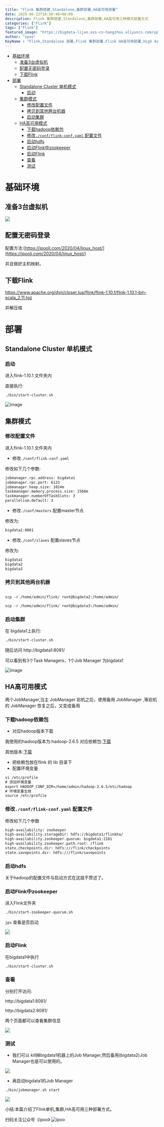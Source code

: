 ```yaml
---
title: "Flink 集群搭建,Standalone,集群部署,HA高可用部署"
date: 2020-06-22T16:50:46+08:00
description: Flink 集群搭建,Standalone,集群部署,HA高可用三种模式部署方式
categories: ["Flink"]
tags: ["Flink"]
featured_image: "https://bigdata-lijun.oss-cn-hangzhou.aliyuncs.com/uploads%2F2020%2F06%2F22%2Fxr2fPLjz_%E7%A8%BF%E5%AE%9A%E8%AE%BE%E8%AE%A1%E5%AF%BC%E5%87%BA-20200622-165815_%E7%9C%8B%E5%9B%BE%E7%8E%8B.png?Expires=1592816335"
author: "ipoo"
KeyName : "Flink,Standalone 部署,Flink 集群部署,Flink HA高可用部署,High Availability (HA)"
---
```



<!-- MarkdownTOC -->

- [基础环境](#%E5%9F%BA%E7%A1%80%E7%8E%AF%E5%A2%83)
	- [准备3台虚拟机](#%E5%87%86%E5%A4%873%E5%8F%B0%E8%99%9A%E6%8B%9F%E6%9C%BA)
	- [配置无密码登录](#%E9%85%8D%E7%BD%AE%E6%97%A0%E5%AF%86%E7%A0%81%E7%99%BB%E5%BD%95)
	- [下载Flink](#%E4%B8%8B%E8%BD%BDflink)
- [部署](#%E9%83%A8%E7%BD%B2)
	- [Standalone Cluster 单机模式](#standalone-cluster-%E5%8D%95%E6%9C%BA%E6%A8%A1%E5%BC%8F)
		- [启动](#%E5%90%AF%E5%8A%A8)
	- [集群模式](#%E9%9B%86%E7%BE%A4%E6%A8%A1%E5%BC%8F)
		- [修改配置文件](#%E4%BF%AE%E6%94%B9%E9%85%8D%E7%BD%AE%E6%96%87%E4%BB%B6)
		- [拷贝到其他两台机器](#%E6%8B%B7%E8%B4%9D%E5%88%B0%E5%85%B6%E4%BB%96%E4%B8%A4%E5%8F%B0%E6%9C%BA%E5%99%A8)
		- [启动集群](#%E5%90%AF%E5%8A%A8%E9%9B%86%E7%BE%A4)
	- [HA高可用模式](#ha%E9%AB%98%E5%8F%AF%E7%94%A8%E6%A8%A1%E5%BC%8F)
		- [下载hadoop依赖包](#%E4%B8%8B%E8%BD%BDhadoop%E4%BE%9D%E8%B5%96%E5%8C%85)
		- [修改`./conf/flink-conf.yaml` 配置文件](#%E4%BF%AE%E6%94%B9confflink-confyaml-%E9%85%8D%E7%BD%AE%E6%96%87%E4%BB%B6)
		- [启动hdfs](#%E5%90%AF%E5%8A%A8hdfs)
		- [启动Flink中zookeeper](#%E5%90%AF%E5%8A%A8flink%E4%B8%ADzookeeper)
		- [启动Flink](#%E5%90%AF%E5%8A%A8flink)
		- [查看](#%E6%9F%A5%E7%9C%8B)
		- [测试](#%E6%B5%8B%E8%AF%95)

<!-- /MarkdownTOC -->


# 基础环境

## 准备3台虚拟机

![](https://oss.ipooli.com/uploads%2F2020%2F06%2F22%2Fe79Dap6M_%E6%9C%AA%E5%91%BD%E5%90%8D1592806473.png?Expires=1592806501)

## 配置无密码登录
配置方法:[https://ipooli.com/2020/04/linux_host/](https://ipooli.com/2020/04/linux_host/)

并且做好主机映射。
## 下载Flink

https://www.apache.org/dyn/closer.lua/flink/flink-1.10.1/flink-1.10.1-bin-scala_2.11.tgz

并解压缩

# 部署

## Standalone Cluster 单机模式

### 启动
进入flink-1.10.1 文件夹内

直接执行:

```txt
./bin/start-cluster.sh
```
![image](https://bigdata-lijun.oss-cn-hangzhou.aliyuncs.com/uploads%2F2020%2F06%2F22%2FxNovWky1_%E6%9C%AA%E5%91%BD%E5%90%8D1592807732.png?Expires=1592807753)

## 集群模式

### 修改配置文件
进入flink-1.10.1 文件夹内

- 修改`./conf/flink-conf.yaml`

修改如下几个参数:
```txt
jobmanager.rpc.address: bigdata1
jobmanager.rpc.port: 6123
jobmanager.heap.size: 1024m
taskmanager.memory.process.size: 1568m
taskmanager.numberOfTaskSlots: 3
parallelism.default: 3
```

- 修改`./conf/masters` 配置master节点

修改为:
```txt
bigdata1:8081
```

- 修改`./conf/slaves` 配置slaves节点

修改为:
```txt
bigdata1
bigdata2
bigdata3
```

### 拷贝到其他两台机器

```txt

scp -r /home/admin/flink/ root@bigdata2:/home/admin/

scp -r /home/admin/flink/ root@bigdata3:/home/admin/

```

### 启动集群

在 bigdata1上执行:

```txt
./bin/start-cluster.sh
```

随后访问 http://bigdata1:8081/

可以看到有3个Task Managers，1个Job Manager 为bigdata1

![image](https://bigdata-lijun.oss-cn-hangzhou.aliyuncs.com/uploads%2F2020%2F06%2F22%2FnZmnxoBm_yanshi.gif?Expires=1592807359)

## HA高可用模式

两个JobManager,当主 JobManager 宕机之后，使用备用 JobManager ,等宕机的 JobManager 恢复之后，又变成备用

### 下载hadoop依赖包

- 对应hadoop版本下载

我使用的hadoop版本为:hadoop-2.6.5 对应依赖包:[下载](https://repo.maven.apache.org/maven2/org/apache/flink/flink-shaded-hadoop-2-uber/2.6.5-10.0/flink-shaded-hadoop-2-uber-2.6.5-10.0.jar)

其他版本:[下载](https://flink.apache.org/downloads.html)

- 把依赖包放在flink 的 lib 目录下
- 配置环境变量

```txt
vi /etc/profile
# 添加环境变量
export HADOOP_CONF_DIR=/home/admin/hadoop-2.6.5/etc/hadoop
# 环境变量生效
source /etc/profile
```
### 修改`./conf/flink-conf.yaml` 配置文件

修改如下几个参数
```txt
high-availability: zookeeper
high-availability.storageDir: hdfs://bigdata1/flinkha/
high-availability.zookeeper.quorum: bigdata1:2181
high-availability.zookeeper.path.root: /flink
state.checkpoints.dir: hdfs:///flink/checkpoints
state.savepoints.dir: hdfs:///flink/savepoints

```

### 启动hdfs

关于hadoop的配置文件与启动方式在这就不赘述了。

### 启动Flink中zookeeper 

进入Flink文件夹
```txt
./bin/start-zookeeper-quorum.sh
```

`jps` 查看是否启动

![](https://bigdata-lijun.oss-cn-hangzhou.aliyuncs.com/uploads%2F2020%2F06%2F22%2Fz2rFiGyC_zoo.png?Expires=1592814593)

### 启动Flink

在bigdata1中执行

```txt
./bin/start-cluster.sh
```

### 查看
分别打开访问:

http://bigdata1:8081/

http://bigdata2:8081/

两个页面都可以查看集群信息

![](https://bigdata-lijun.oss-cn-hangzhou.aliyuncs.com/uploads%2F2020%2F06%2F22%2FGROpHmFc_ha.gif?Expires=1592814816)

### 测试

- 我们可以 kill掉bigdata1机器上的Job Manager,然后备用(bigdata2)Job Manager也是可以使用的。

![](https://bigdata-lijun.oss-cn-hangzhou.aliyuncs.com/uploads%2F2020%2F06%2F22%2F0mPVE0qa_%E6%9C%AA%E5%91%BD%E5%90%8D1592815242.png?Expires=1592815282)

- 再启动bigdata1的Job Manager

```txt
./bin/jobmanager.sh start
```
![](https://bigdata-lijun.oss-cn-hangzhou.aliyuncs.com/uploads%2F2020%2F06%2F22%2FScghUBo8_%E6%9C%AA%E5%91%BD%E5%90%8D1592815642.png?Expires=1592815708)

小结:本篇介绍了Flink单机,集群,HA高可用三种部署方式。




扫码关注公众号《ipoo》
![ipoo](http://oss.ipooli.com/images/%E5%85%AC%E4%BC%97%E5%8F%B7code.jpg)
